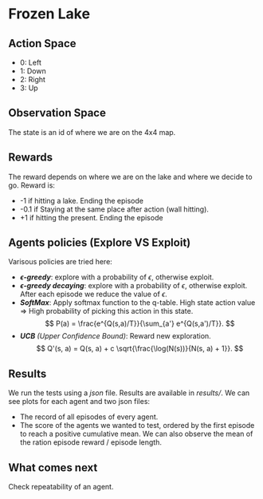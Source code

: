 # Frozen Lake
## Action Space
* 0: Left
* 1: Down
* 2: Right
* 3: Up

## Observation Space
The state is an id of where we are on the 4x4 map.

## Rewards
The reward depends on where we are on the lake and where we decide to go.
Reward is:
* -1 if hitting a lake. Ending the episode
* -0.1 if Staying at the same place after action (wall hitting).
* +1 if hitting the present. Ending the episode

## Agents policies (Explore VS Exploit)
Varisous policies are tried here:
* ***$\epsilon$-greedy***: explore with a probability of $\epsilon$, otherwise exploit.
* ***$\epsilon$-greedy decaying***: explore with a probability of $\epsilon$, otherwise exploit. After each episode we reduce the value of $\epsilon$.
* ***SoftMax***: Apply softmax function to the q-table. High state action value => High probability of picking this action in this state.
$$
P(a) = \frac{e^{Q(s,a)/T}}{\sum_{a'} e^{Q(s,a')/T}}.
$$
* ***UCB*** *(Upper Confidence Bound)*: Reward new exploration.
$$
Q'(s, a) = Q(s, a) + c \sqrt{\frac{\log(N(s))}{N(s, a) + 1}}.
$$

## Results

We run the tests using a *json* file. Results are available in *results/*. We can see plots for each agent and two json files:
* The record of all episodes of every agent.
* The score of the agents we wanted to test, ordered by the first episode to reach a positive cumulative mean. We can also observe the mean of the ration episode reward / episode length.

## What comes next

Check repeatability of an agent.
